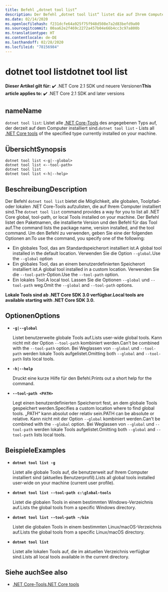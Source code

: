 ```yaml
---
title: Befehl „dotnet tool list“
description: Der Befehl „dotnet tool list“ listet die auf Ihrem Computer installierten .NET Core-Tools auf.
ms.date: 02/14/2020
ms.openlocfilehash: f231dcfe64a925f75f948d508e7a2d83befd9a00
ms.sourcegitcommit: 00aa62e2f469c2272a457b04e66b4cc3c97a800b
ms.translationtype: HT
ms.contentlocale: de-DE
ms.lasthandoff: 02/28/2020
ms.locfileid: "78156984"
---
```

# <a name="dotnet-tool-list"></a><span data-ttu-id="5b9c0-103">dotnet tool list</span><span class="sxs-lookup"><span data-stu-id="5b9c0-103">dotnet tool list</span></span>

<span data-ttu-id="5b9c0-104">**Dieser Artikel gilt für:** ✔️ .NET Core 2.1 SDK und neuere Versionen</span><span class="sxs-lookup"><span data-stu-id="5b9c0-104">**This article applies to:** ✔️ .NET Core 2.1 SDK and later versions</span></span>

## <a name="name"></a><span data-ttu-id="5b9c0-105">name</span><span class="sxs-lookup"><span data-stu-id="5b9c0-105">Name</span></span>

<span data-ttu-id="5b9c0-106">`dotnet tool list`: Listet alle [.NET Core-Tools](global-tools.md) des angegebenen Typs auf, der derzeit auf dem Computer installiert sind.</span><span class="sxs-lookup"><span data-stu-id="5b9c0-106">`dotnet tool list` - Lists all [.NET Core tools](global-tools.md) of the specified type currently installed on your machine.</span></span>

## <a name="synopsis"></a><span data-ttu-id="5b9c0-107">Übersicht</span><span class="sxs-lookup"><span data-stu-id="5b9c0-107">Synopsis</span></span>

```dotnetcli
dotnet tool list <-g|--global>
dotnet tool list <--tool-path>
dotnet tool list
dotnet tool list <-h|--help>
```

## <a name="description"></a><span data-ttu-id="5b9c0-108">Beschreibung</span><span class="sxs-lookup"><span data-stu-id="5b9c0-108">Description</span></span>

<span data-ttu-id="5b9c0-109">Der Befehl `dotnet tool list` bietet die Möglichkeit, alle globalen, Toolpfad- oder lokalen .NET Core-Tools aufzulisten, die auf Ihrem Computer installiert sind.</span><span class="sxs-lookup"><span data-stu-id="5b9c0-109">The `dotnet tool list` command provides a way for you to list all .NET Core global, tool-path, or local Tools installed on your machine.</span></span> <span data-ttu-id="5b9c0-110">Der Befehl listet den Paketnamen, die installierte Version und den Befehl für das Tool auf.</span><span class="sxs-lookup"><span data-stu-id="5b9c0-110">The command lists the package name, version installed, and the tool command.</span></span>  <span data-ttu-id="5b9c0-111">Um den Befehl zu verwenden, geben Sie eine der folgenden Optionen an:</span><span class="sxs-lookup"><span data-stu-id="5b9c0-111">To use the command, you specify one of the following:</span></span>

* <span data-ttu-id="5b9c0-112">Ein globales Tool, das am Standardspeicherort installiert ist.</span><span class="sxs-lookup"><span data-stu-id="5b9c0-112">A global tool installed in the default location.</span></span> <span data-ttu-id="5b9c0-113">Verwenden Sie die Option `--global`.</span><span class="sxs-lookup"><span data-stu-id="5b9c0-113">Use the `--global` option</span></span>
* <span data-ttu-id="5b9c0-114">Ein globales Tool, das an einem benutzerdefinierten Speicherort installiert ist.</span><span class="sxs-lookup"><span data-stu-id="5b9c0-114">A global tool installed in a custom location.</span></span> <span data-ttu-id="5b9c0-115">Verwenden Sie die `--tool-path`-Option.</span><span class="sxs-lookup"><span data-stu-id="5b9c0-115">Use the `--tool-path` option.</span></span>
* <span data-ttu-id="5b9c0-116">Ein lokales Tool.</span><span class="sxs-lookup"><span data-stu-id="5b9c0-116">A local tool.</span></span> <span data-ttu-id="5b9c0-117">Lassen Sie die Optionen `--global` und `--tool-path` weg.</span><span class="sxs-lookup"><span data-stu-id="5b9c0-117">Omit the `--global` and `--tool-path` options.</span></span>

<span data-ttu-id="5b9c0-118">**Lokale Tools sind ab .NET Core SDK 3.0 verfügbar.**</span><span class="sxs-lookup"><span data-stu-id="5b9c0-118">**Local tools are available starting with .NET Core SDK 3.0.**</span></span>

## <a name="options"></a><span data-ttu-id="5b9c0-119">Optionen</span><span class="sxs-lookup"><span data-stu-id="5b9c0-119">Options</span></span>

- **`-g|--global`**

  <span data-ttu-id="5b9c0-120">Listet benutzerweite globale Tools auf.</span><span class="sxs-lookup"><span data-stu-id="5b9c0-120">Lists user-wide global tools.</span></span> <span data-ttu-id="5b9c0-121">Kann nicht mit der Option `--tool-path` kombiniert werden.</span><span class="sxs-lookup"><span data-stu-id="5b9c0-121">Can't be combined with the `--tool-path` option.</span></span> <span data-ttu-id="5b9c0-122">Bei Weglassen von `--global` und `--tool-path` werden lokale Tools aufgelistet.</span><span class="sxs-lookup"><span data-stu-id="5b9c0-122">Omitting both `--global` and `--tool-path` lists local tools.</span></span>

- **`-h|--help`**

  <span data-ttu-id="5b9c0-123">Druckt eine kurze Hilfe für den Befehl.</span><span class="sxs-lookup"><span data-stu-id="5b9c0-123">Prints out a short help for the command.</span></span>

- **`--tool-path <PATH>`**

  <span data-ttu-id="5b9c0-124">Legt einen benutzerdefinierten Speicherort fest, an dem globale Tools gespeichert werden.</span><span class="sxs-lookup"><span data-stu-id="5b9c0-124">Specifies a custom location where to find global tools.</span></span> <span data-ttu-id="5b9c0-125">„PATH“ kann absolut oder relativ sein.</span><span class="sxs-lookup"><span data-stu-id="5b9c0-125">PATH can be absolute or relative.</span></span> <span data-ttu-id="5b9c0-126">Kann nicht mit der Option `--global` kombiniert werden.</span><span class="sxs-lookup"><span data-stu-id="5b9c0-126">Can't be combined with the `--global` option.</span></span> <span data-ttu-id="5b9c0-127">Bei Weglassen von `--global` und `--tool-path` werden lokale Tools aufgelistet.</span><span class="sxs-lookup"><span data-stu-id="5b9c0-127">Omitting both `--global` and `--tool-path` lists local tools.</span></span>

## <a name="examples"></a><span data-ttu-id="5b9c0-128">Beispiele</span><span class="sxs-lookup"><span data-stu-id="5b9c0-128">Examples</span></span>

- **`dotnet tool list -g`**

  <span data-ttu-id="5b9c0-129">Listet alle globale Tools auf, die benutzerweit auf Ihrem Computer installiert sind (aktuelles Benutzerprofil).</span><span class="sxs-lookup"><span data-stu-id="5b9c0-129">Lists all global tools installed user-wide on your machine (current user profile).</span></span>

- **`dotnet tool list --tool-path c:\global-tools`**

  <span data-ttu-id="5b9c0-130">Listet die globalen Tools in einem bestimmten Windows-Verzeichnis auf.</span><span class="sxs-lookup"><span data-stu-id="5b9c0-130">Lists the global tools from a specific Windows directory.</span></span>

- **`dotnet tool list --tool-path ~/bin`**

  <span data-ttu-id="5b9c0-131">Listet die globalen Tools in einem bestimmten Linux/macOS-Verzeichnis auf.</span><span class="sxs-lookup"><span data-stu-id="5b9c0-131">Lists the global tools from a specific Linux/macOS directory.</span></span>

- **`dotnet tool list`**

  <span data-ttu-id="5b9c0-132">Listet alle lokalen Tools auf, die im aktuellen Verzeichnis verfügbar sind.</span><span class="sxs-lookup"><span data-stu-id="5b9c0-132">Lists all local tools available in the current directory.</span></span>

## <a name="see-also"></a><span data-ttu-id="5b9c0-133">Siehe auch</span><span class="sxs-lookup"><span data-stu-id="5b9c0-133">See also</span></span>

- [<span data-ttu-id="5b9c0-134">.NET Core-Tools</span><span class="sxs-lookup"><span data-stu-id="5b9c0-134">.NET Core tools</span></span>](global-tools.md)
